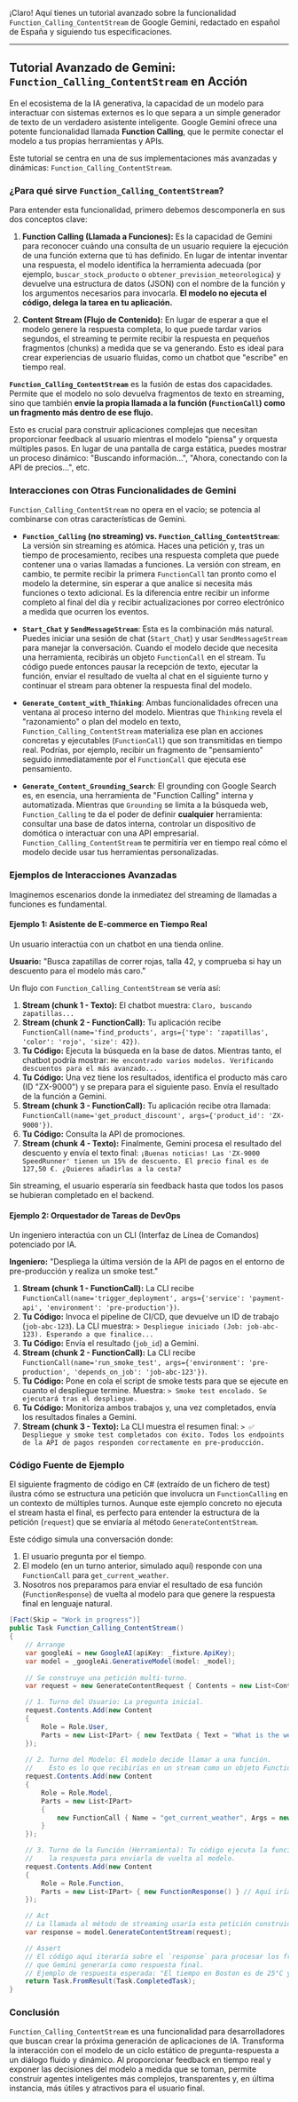 ¡Claro! Aquí tienes un tutorial avanzado sobre la funcionalidad `Function_Calling_ContentStream` de Google Gemini, redactado en español de España y siguiendo tus especificaciones.

---

## Tutorial Avanzado de Gemini: `Function_Calling_ContentStream` en Acción

En el ecosistema de la IA generativa, la capacidad de un modelo para interactuar con sistemas externos es lo que separa a un simple generador de texto de un verdadero asistente inteligente. Google Gemini ofrece una potente funcionalidad llamada **Function Calling**, que le permite conectar el modelo a tus propias herramientas y APIs.

Este tutorial se centra en una de sus implementaciones más avanzadas y dinámicas: `Function_Calling_ContentStream`.

### ¿Para qué sirve `Function_Calling_ContentStream`?

Para entender esta funcionalidad, primero debemos descomponerla en sus dos conceptos clave:

1.  **Function Calling (Llamada a Funciones):** Es la capacidad de Gemini para reconocer cuándo una consulta de un usuario requiere la ejecución de una función externa que tú has definido. En lugar de intentar inventar una respuesta, el modelo identifica la herramienta adecuada (por ejemplo, `buscar_stock_producto` o `obtener_prevision_meteorologica`) y devuelve una estructura de datos (JSON) con el nombre de la función y los argumentos necesarios para invocarla. **El modelo no ejecuta el código, delega la tarea en tu aplicación.**

2.  **Content Stream (Flujo de Contenido):** En lugar de esperar a que el modelo genere la respuesta completa, lo que puede tardar varios segundos, el streaming te permite recibir la respuesta en pequeños fragmentos (chunks) a medida que se va generando. Esto es ideal para crear experiencias de usuario fluidas, como un chatbot que "escribe" en tiempo real.

**`Function_Calling_ContentStream`** es la fusión de estas dos capacidades. Permite que el modelo no solo devuelva fragmentos de texto en streaming, sino que también **envíe la propia llamada a la función (`FunctionCall`) como un fragmento más dentro de ese flujo.**

Esto es crucial para construir aplicaciones complejas que necesitan proporcionar feedback al usuario mientras el modelo "piensa" y orquesta múltiples pasos. En lugar de una pantalla de carga estática, puedes mostrar un proceso dinámico: "Buscando información...", "Ahora, conectando con la API de precios...", etc.

### Interacciones con Otras Funcionalidades de Gemini

`Function_Calling_ContentStream` no opera en el vacío; se potencia al combinarse con otras características de Gemini.

*   **`Function_Calling` (no streaming) vs. `Function_Calling_ContentStream`**: La versión sin streaming es atómica. Haces una petición y, tras un tiempo de procesamiento, recibes una respuesta completa que puede contener una o varias llamadas a funciones. La versión con stream, en cambio, te permite recibir la primera `FunctionCall` tan pronto como el modelo la determine, sin esperar a que analice si necesita más funciones o texto adicional. Es la diferencia entre recibir un informe completo al final del día y recibir actualizaciones por correo electrónico a medida que ocurren los eventos.

*   **`Start_Chat` y `SendMessageStream`**: Esta es la combinación más natural. Puedes iniciar una sesión de chat (`Start_Chat`) y usar `SendMessageStream` para manejar la conversación. Cuando el modelo decide que necesita una herramienta, recibirás un objeto `FunctionCall` en el stream. Tu código puede entonces pausar la recepción de texto, ejecutar la función, enviar el resultado de vuelta al chat en el siguiente turno y continuar el stream para obtener la respuesta final del modelo.

*   **`Generate_Content_with_Thinking`**: Ambas funcionalidades ofrecen una ventana al proceso interno del modelo. Mientras que `Thinking` revela el "razonamiento" o plan del modelo en texto, `Function_Calling_ContentStream` materializa ese plan en acciones concretas y ejecutables (`FunctionCall`) que son transmitidas en tiempo real. Podrías, por ejemplo, recibir un fragmento de "pensamiento" seguido inmediatamente por el `FunctionCall` que ejecuta ese pensamiento.

*   **`Generate_Content_Grounding_Search`**: El grounding con Google Search es, en esencia, una herramienta de "Function Calling" interna y automatizada. Mientras que `Grounding` se limita a la búsqueda web, `Function_Calling` te da el poder de definir **cualquier** herramienta: consultar una base de datos interna, controlar un dispositivo de domótica o interactuar con una API empresarial. `Function_Calling_ContentStream` te permitiría ver en tiempo real cómo el modelo decide usar tus herramientas personalizadas.

### Ejemplos de Interacciones Avanzadas

Imaginemos escenarios donde la inmediatez del streaming de llamadas a funciones es fundamental.

#### Ejemplo 1: Asistente de E-commerce en Tiempo Real

Un usuario interactúa con un chatbot en una tienda online.

**Usuario:** "Busca zapatillas de correr rojas, talla 42, y comprueba si hay un descuento para el modelo más caro."

Un flujo con `Function_Calling_ContentStream` se vería así:

1.  **Stream (chunk 1 - Texto):** El chatbot muestra: `Claro, buscando zapatillas...`
2.  **Stream (chunk 2 - FunctionCall):** Tu aplicación recibe `FunctionCall(name='find_products', args={'type': 'zapatillas', 'color': 'rojo', 'size': 42})`.
3.  **Tu Código:** Ejecuta la búsqueda en la base de datos. Mientras tanto, el chatbot podría mostrar: `He encontrado varios modelos. Verificando descuentos para el más avanzado...`
4.  **Tu Código:** Una vez tiene los resultados, identifica el producto más caro (ID "ZX-9000") y se prepara para el siguiente paso. Envía el resultado de la función a Gemini.
5.  **Stream (chunk 3 - FunctionCall):** Tu aplicación recibe otra llamada: `FunctionCall(name='get_product_discount', args={'product_id': 'ZX-9000'})`.
6.  **Tu Código:** Consulta la API de promociones.
7.  **Stream (chunk 4 - Texto):** Finalmente, Gemini procesa el resultado del descuento y envía el texto final: `¡Buenas noticias! Las 'ZX-9000 SpeedRunner' tienen un 15% de descuento. El precio final es de 127,50 €. ¿Quieres añadirlas a la cesta?`

Sin streaming, el usuario esperaría sin feedback hasta que todos los pasos se hubieran completado en el backend.

#### Ejemplo 2: Orquestador de Tareas de DevOps

Un ingeniero interactúa con un CLI (Interfaz de Línea de Comandos) potenciado por IA.

**Ingeniero:** "Despliega la última versión de la API de pagos en el entorno de pre-producción y realiza un smoke test."

1.  **Stream (chunk 1 - FunctionCall):** La CLI recibe `FunctionCall(name='trigger_deployment', args={'service': 'payment-api', 'environment': 'pre-production'})`.
2.  **Tu Código:** Invoca el pipeline de CI/CD, que devuelve un ID de trabajo (`job-abc-123`). La CLI muestra: `> Despliegue iniciado (Job: job-abc-123). Esperando a que finalice...`
3.  **Tu Código:** Envía el resultado (`job_id`) a Gemini.
4.  **Stream (chunk 2 - FunctionCall):** La CLI recibe `FunctionCall(name='run_smoke_test', args={'environment': 'pre-production', 'depends_on_job': 'job-abc-123'})`.
5.  **Tu Código:** Pone en cola el script de smoke tests para que se ejecute en cuanto el despliegue termine. Muestra: `> Smoke test encolado. Se ejecutará tras el despliegue.`
6.  **Tu Código:** Monitoriza ambos trabajos y, una vez completados, envía los resultados finales a Gemini.
7.  **Stream (chunk 3 - Texto):** La CLI muestra el resumen final: `> ✅ Despliegue y smoke test completados con éxito. Todos los endpoints de la API de pagos responden correctamente en pre-producción.`

### Código Fuente de Ejemplo

El siguiente fragmento de código en C# (extraído de un fichero de test) ilustra cómo se estructura una petición que involucra un `FunctionCalling` en un contexto de múltiples turnos. Aunque este ejemplo concreto no ejecuta el stream hasta el final, es perfecto para entender la estructura de la petición (`request`) que se enviaría al método `GenerateContentStream`.

Este código simula una conversación donde:
1.  El usuario pregunta por el tiempo.
2.  El modelo (en un turno anterior, simulado aquí) responde con una `FunctionCall` para `get_current_weather`.
3.  Nosotros nos preparamos para enviar el resultado de esa función (`FunctionResponse`) de vuelta al modelo para que genere la respuesta final en lenguaje natural.

```csharp
[Fact(Skip = "Work in progress")]
public Task Function_Calling_ContentStream()
{
    // Arrange
    var googleAi = new GoogleAI(apiKey: _fixture.ApiKey);
    var model = _googleAi.GenerativeModel(model: _model);
    
    // Se construye una petición multi-turno.
    var request = new GenerateContentRequest { Contents = new List<Content>(), Tools = new List<Tool> { } };

    // 1. Turno del Usuario: La pregunta inicial.
    request.Contents.Add(new Content
    {
        Role = Role.User,
        Parts = new List<IPart> { new TextData { Text = "What is the weather in Boston?" } }
    });
    
    // 2. Turno del Modelo: El modelo decide llamar a una función.
    //    Esto es lo que recibirías en un stream como un objeto FunctionCall.
    request.Contents.Add(new Content
    {
        Role = Role.Model,
        Parts = new List<IPart>
        {
            new FunctionCall { Name = "get_current_weather", Args = new { location = "Boston" } }
        }
    });

    // 3. Turno de la Función (Herramienta): Tu código ejecuta la función y prepara
    //    la respuesta para enviarla de vuelta al modelo.
    request.Contents.Add(new Content
    {
        Role = Role.Function,
        Parts = new List<IPart> { new FunctionResponse() } // Aquí irían los datos reales, ej: { temperature: "25C", condition: "soleado" }
    });

    // Act
    // La llamada al método de streaming usaría esta petición construida.
    var response = model.GenerateContentStream(request);

    // Assert
    // El código aquí iteraría sobre el `response` para procesar los fragmentos de texto
    // que Gemini generaría como respuesta final.
    // Ejemplo de respuesta esperada: "El tiempo en Boston es de 25°C y está soleado."
    return Task.FromResult(Task.CompletedTask);
}
```

### Conclusión

`Function_Calling_ContentStream` es una funcionalidad para desarrolladores que buscan crear la próxima generación de aplicaciones de IA. Transforma la interacción con el modelo de un ciclo estático de pregunta-respuesta a un diálogo fluido y dinámico. Al proporcionar feedback en tiempo real y exponer las decisiones del modelo a medida que se toman, permite construir agentes inteligentes más complejos, transparentes y, en última instancia, más útiles y atractivos para el usuario final.